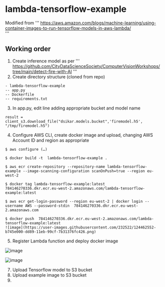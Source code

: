 # lambda-tensorflow-example
Modified from 
'''
https://aws.amazon.com/blogs/machine-learning/using-container-images-to-run-tensorflow-models-in-aws-lambda/  
'''

## Working order
1. Create inference model as per
'''
https://github.com/CityDataScienceSociety/ComputerVisionWorkshops/tree/main/detect-fire-with-AI
'''
2. Create directory structure (cloned from repo)
```
- lambda-tensorflow-example
-- app.py
-- Dockerfile
-- requirements.txt
```
3. In app.py, edit line adding appropriate bucket and model name
```
result = client_s3.download_file("dsikar.models.bucket",'firemodel.h5', "/tmp/firemodel.h5")
```

4. Configure AWS CLI, create docker image and upload, changing AWS Account ID and region as appropriate
```
$ aws configure (…)

$ docker build -t  lambda-tensorflow-example .

$ aws ecr create-repository --repository-name lambda-tensorflow-example --image-scanning-configuration scanOnPush=true --region eu-west-2

$ docker tag lambda-tensorflow-example:latest  784146270336.dkr.ecr.eu-west-2.amazonaws.com/lambda-tensorflow-example:latest

$ aws ecr get-login-password --region eu-west-2 | docker login --username AWS --password-stdin  784146270336.dkr.ecr.eu-west-2.amazonaws.com

$ docker push  784146270336.dkr.ecr.eu-west-2.amazonaws.com/lambda-tensorflow-example:latest
![image](https://user-images.githubusercontent.com/232522/124462552-b745e000-dd89-11eb-99cf-7b31376fc426.png)

```
5. Register Lambda function and deploy docker image

![image](https://user-images.githubusercontent.com/232522/124463576-fe80a080-dd8a-11eb-9a39-faf82c7b8c8f.png)

![image](https://user-images.githubusercontent.com/232522/124463678-24a64080-dd8b-11eb-84f6-defb26534834.png)

7. Upload Tensorflow model to S3 bucket
8. Upload example image to S3 bucket
9. 

